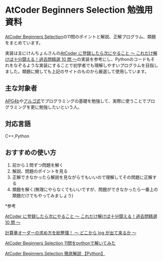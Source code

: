 # AtCoder Beginners Selection 勉強用資料
[AtCoder Beginners Selection](https://atcoder.jp/contests/abs)の11問のポイントと解説、正解プログラム、類題をまとめています。

実装は主にけんちょんさんの[AtCoder に登録したら次にやること ～ これだけ解けば十分闘える！過去問精選 10 問 ～](https://qiita.com/drken/items/fd4e5e3630d0f5859067)の実装を参考にし、Pythonのコードもそれをなぞるような実装にすることで初学者でも理解しやすいプログラムを目指しました。類題に関しても上記のサイトのものから厳選して使用しています。

## 主な対象者
[APG4b](https://atcoder.jp/contests/APG4b)や[アルゴ式](https://algo-method.com/)でプログラミングの基礎を勉強して、実際に使うことでプログラミングを更に勉強したいという人。

## 対応言語
C++,Python

## おすすめの使い方
1. 前から１問ずつ問題を解く
2. 解説、問題のポイントを見る
3. 正解できなかったら解説を見ながらでもいいので理解してその問題に正解する
4. 類題を解く(無理にやらなくてもいいですが、問題ができなかったら一番上の類題だけでもやってみましょう)


*参考 

[AtCoder に登録したら次にやること ～ これだけ解けば十分闘える！過去問精選 10 問 ～](https://qiita.com/drken/items/fd4e5e3630d0f5859067#5-%E9%81%8E%E5%8E%BB%E5%95%8F%E7%B2%BE%E9%81%B8-10-%E5%95%8F)

[計算量オーダーの求め方を総整理！ 〜 どこから log が出て来るか 〜](https://qiita.com/drken/items/872ebc3a2b5caaa4a0d0)

[AtCoder Beginners Selection 11問をpythonで解いてみた](https://tysonblog-whitelabel.com/atcoder-beginners-selection)

[AtCoder Beginners Selection 徹底解説 【Python】](https://note.com/keisuke_funabiki/n/nec9df628f77c)




